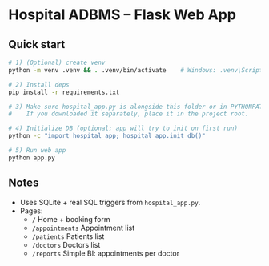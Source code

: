 # Hospital ADBMS – Flask Web App

## Quick start
```bash
# 1) (Optional) create venv
python -m venv .venv && . .venv/bin/activate    # Windows: .venv\Scripts\activate

# 2) Install deps
pip install -r requirements.txt

# 3) Make sure hospital_app.py is alongside this folder or in PYTHONPATH
#    If you downloaded it separately, place it in the project root.

# 4) Initialize DB (optional; app will try to init on first run)
python -c "import hospital_app; hospital_app.init_db()"

# 5) Run web app
python app.py
```

## Notes
- Uses SQLite + real SQL triggers from `hospital_app.py`.
- Pages:
  - `/` Home + booking form
  - `/appointments` Appointment list
  - `/patients` Patients list
  - `/doctors` Doctors list
  - `/reports` Simple BI: appointments per doctor
